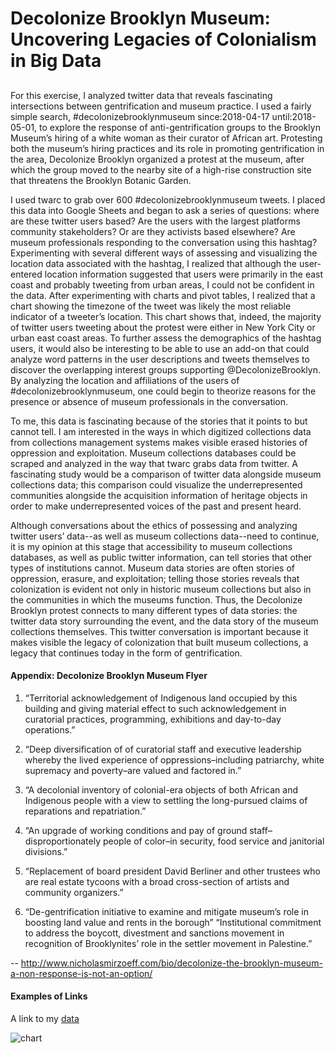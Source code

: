 # Decolonize Brooklyn Museum: Uncovering Legacies of Colonialism in Big Data 

## 
For this exercise, I analyzed twitter data that reveals fascinating intersections between gentrification and museum practice. I used a fairly simple search, #decolonizebrooklynmuseum since:2018-04-17 until:2018-05-01, to explore the response of anti-gentrification groups to the Brooklyn Museum’s hiring of a white woman as their curator of African art. Protesting both the museum’s hiring practices and its role in promoting gentrification in the area, Decolonize Brooklyn organized a protest at the museum, after which the group moved to the nearby site of a high-rise construction site that threatens the Brooklyn Botanic Garden.
  
I used twarc to grab over 600 #decolonizebrooklynmuseum tweets. I placed this data into Google Sheets and began to ask a series of questions: where are these twitter users based? Are the users with the largest platforms community stakeholders? Or are they activists based elsewhere? Are museum professionals responding to the conversation using this hashtag? Experimenting with several different ways of assessing and visualizing the location data associated with the hashtag, I realized that although the user-entered location information suggested that users were primarily in the east coast and probably tweeting from urban areas, I could not be confident in the data. After experimenting with charts and pivot tables, I realized that a chart showing the timezone of the tweet was likely the most reliable indicator of a tweeter’s location. This chart shows that, indeed, the majority of twitter users tweeting about the protest were either in New York City or urban east coast areas. To further assess the demographics of the hashtag users, it would also be interesting to be able to use an add-on that could analyze word patterns in the user descriptions and tweets themselves to discover the overlapping interest groups supporting @DecolonizeBrooklyn. By analyzing the location and affiliations of the users of #decolonizebrooklynmuseum, one could begin to theorize reasons for the presence or absence of museum professionals in the conversation. 

To me, this data is fascinating because of the stories that it points to but cannot tell. I am interested in the ways in which digitized collections data from collections management systems makes visible erased histories of oppression and exploitation. Museum collections databases could be scraped and analyzed in the way that twarc grabs data from twitter. A fascinating study would be a comparison of twitter data alongside museum collections data; this comparison could visualize the underrepresented communities alongside the acquisition information of heritage objects  in order to make underrepresented voices of the past and present heard. 

Although conversations about the ethics of possessing and analyzing twitter users’ data--as well as museum collections data--need to continue, it is my opinion at this stage that accessibility to museum collections databases, as well as public twitter information, can tell stories that other types of institutions cannot. Museum data stories are often stories of oppression, erasure, and exploitation; telling those stories reveals that colonization is evident not only in historic museum collections but also in the communities in which the museums function. Thus, the Decolonize Brooklyn protest connects to many different types of data stories: the twitter data story surrounding the event, and the data story of the museum collections themselves. This twitter conversation is important because it makes visible the legacy of colonization that built museum collections, a legacy that continues today in the form of gentrification. 


#### Appendix: Decolonize Brooklyn Museum Flyer
1. “Territorial acknowledgement of Indigenous land occupied by this building and giving material effect to such acknowledgement in curatorial practices, programming, exhibitions and day-to-day operations.”

2. “Deep diversification of of curatorial staff and executive leadership whereby the lived experience of oppressions–including patriarchy, white supremacy and poverty–are valued and factored in.”

3. “A decolonial inventory of colonial-era objects of both African and Indigenous people with a view to settling the long-pursued claims of reparations and repatriation.”

4. “An upgrade of working conditions and pay of ground staff–disproportionately people of color–in security, food service and janitorial divisions.”

5. “Replacement of board president David Berliner and other trustees who are real estate tycoons with a broad cross-section of artists and community organizers.”

6. “De-gentrification initiative to examine and mitigate museum’s role in boosting land value and rents in the borough”
“Institutional commitment to address the boycott, divestment and sanctions movement in recognition of Brooklynites’ role in the settler movement in Palestine.”

-- http://www.nicholasmirzoeff.com/bio/decolonize-the-brooklyn-museum-a-non-response-is-not-an-option/

#### Examples of Links

A link to my [data](https://github.com/Kaltizer/datastory/blob/master/data/tweets2.csv)

![chart](https://github.com/umd-mith/datastory/raw/master/images/chart.png)

